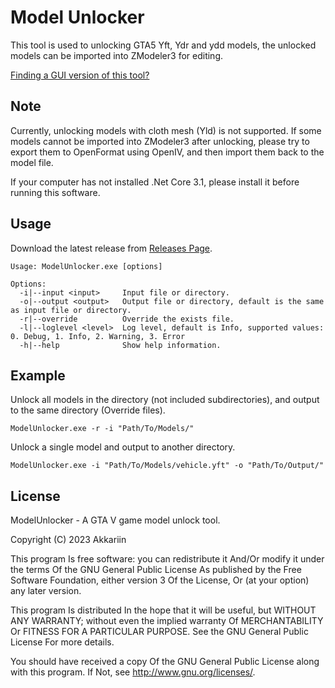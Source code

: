 # Model Unlocker

This tool is used to unlocking GTA5 Yft, Ydr and ydd models, the unlocked models can be imported into ZModeler3 for editing.

[Finding a GUI version of this tool?](https://github.com/kasuganosoras/ModelUnlockerGUI)

## Note
Currently, unlocking models with cloth mesh (Yld) is not supported. If some models cannot be imported into ZModeler3 after unlocking, please try to export them to OpenFormat using OpenIV, and then import them back to the model file.

If your computer has not installed .Net Core 3.1, please install it before running this software.

## Usage

Download the latest release from [Releases Page](https://github.com/kasuganosoras/ModelUnlocker/releases).

```
Usage: ModelUnlocker.exe [options]

Options:
  -i|--input <input>     Input file or directory.
  -o|--output <output>   Output file or directory, default is the same as input file or directory.
  -r|--override			 Override the exists file.
  -l|--loglevel <level>  Log level, default is Info, supported values: 0. Debug, 1. Info, 2. Warning, 3. Error
  -h|--help              Show help information.
```

## Example

Unlock all models in the directory (not included subdirectories), and output to the same directory (Override files).

```
ModelUnlocker.exe -r -i "Path/To/Models/"
```

Unlock a single model and output to another directory.
```
ModelUnlocker.exe -i "Path/To/Models/vehicle.yft" -o "Path/To/Output/"
```

## License

ModelUnlocker - A GTA V game model unlock tool.

Copyright (C) 2023 Akkariin

This program Is free software: you can redistribute it And/Or modify it under the terms Of the GNU General Public License As published by the Free Software Foundation, either version 3 Of the License, Or (at your option) any later version.

This program Is distributed In the hope that it will be useful, but WITHOUT ANY WARRANTY; without even the implied warranty Of MERCHANTABILITY Or FITNESS FOR A PARTICULAR PURPOSE. See the GNU General Public License For more details.

You should have received a copy Of the GNU General Public License along with this program. If Not, see http://www.gnu.org/licenses/.
